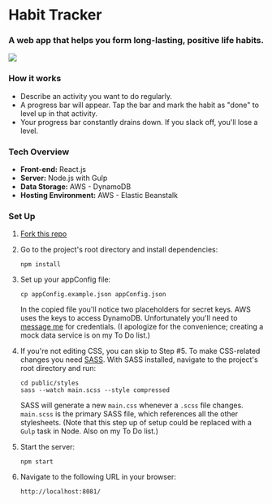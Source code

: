 # Habit Tracker
### A web app that helps you form long-lasting, positive life habits.
![](http://s18.postimg.org/9939haahl/Screenshot_2015_10_10_22_45_28.png)

### How it works

* Describe an activity you want to do regularly.
* A progress bar will appear. Tap the bar and mark the habit as "done" to level up in that activity.
* Your progress bar constantly drains down. If you slack off, you'll lose a level.

### Tech Overview

* **Front-end:** React.js
* **Server:** Node.js with Gulp
* **Data Storage:** AWS - DynamoDB
* **Hosting Environment:** AWS - Elastic Beanstalk

### Set Up

1. [Fork this repo](https://github.com/codyromano/habit-tracker#fork-destination-box)
2. Go to the project's root directory and install dependencies: 
    ```
    npm install
    ```

3. Set up your appConfig file:
    ```
    cp appConfig.example.json appConfig.json
    ```
    In the copied file you'll notice two placeholders for secret keys. AWS uses the keys to access DynamoDB. Unfortunately        you'll need to [message me](http://codyromano.com/contact/) for credentials. (I apologize for the convenience; creating a     mock data service is on my To Do list.)

4. If you're not editing CSS, you can skip to Step #5. To make CSS-related changes you need [SASS](http://sass-lang.com/). With SASS installed, navigate to the project's root directory and run: 
    ```
    cd public/styles
    sass --watch main.scss --style compressed
    ```
    SASS will generate a new `main.css` whenever a `.scss` file changes. `main.scss` is the primary SASS file, which              references all the other stylesheets. (Note that this step up of setup could be replaced with a `Gulp` task in Node. Also     on my To Do list.)
5. Start the server: 
    ```
    npm start
    ```
  
6. Navigate to the following URL in your browser: 
    ```
    http://localhost:8081/
    ```
